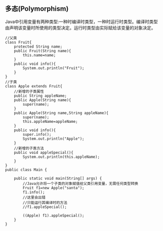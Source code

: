 ## 多态(Polymorphism)
Java中引用变量有两种类型:一种时编译时类型，一种时运行时类型。编译时类型由声明该变量时所使用的类型决定。运行时类型由实际赋给该变量的对象决定。   

    //父类
    class Fruit{
        protected String name;
        public Fruit(String name){
            this.name=name;
        }
        public void info(){
            System.out.println("Fruit");
        }
    }
    //子类
    class Apple extends Fruit{
        //新增的子类属性
        public String appleName;
        public Apple(String name){
            super(name);
        }
        public Apple(String name,String appleName){
            super(name);
            this.appleName=appleName;
        }
        public void info(){
            super.info();
            System.out.println("Apple");
        }
        //新增的子类方法
        public void appleSpecial(){
            System.out.println(this.appleName);
        }
    }
    public class Main {

        public static void main(String[] args) {
            //Java允许将一个子类的对象赋值给父类引用变量，无需任何类型转换
            Fruit f1=new Apple("santa");
            f1.info();
            //这里会出错
            //只能运行其编译时的方法
            //f1.appleSpecial();
            
            ((Apple) f1).appleSpecial();
        }
    }
